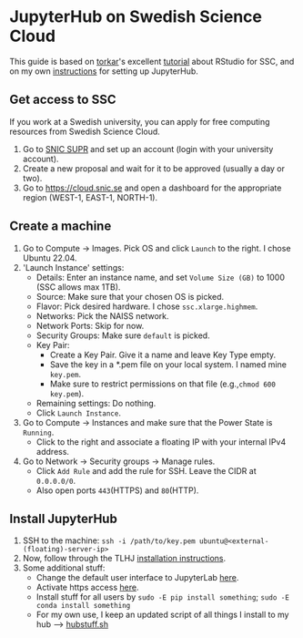 # JupyterHub on Swedish Science Cloud

This guide is based on [torkar](https://github.com/torkar)'s excellent [tutorial](https://torkar.github.io/comp.html) about RStudio for SSC, and on my own [instructions](https://github.com/simonlindgren/jupyterhub-setup) for setting up JupyterHub.

## Get access to SSC

If you work at a Swedish university, you can apply for free computing resources from Swedish Science Cloud.

1.  Go to [SNIC SUPR](https://supr.snic.se/) and set up an account (login with your university account).
2.  Create a new proposal and wait for it to be approved (usually a day or two).
3.  Go to https://cloud.snic.se and open a dashboard for the appropriate region (WEST-1, EAST-1, NORTH-1).

## Create a machine

1. Go to Compute → Images. Pick OS and click `Launch` to the right. I chose Ubuntu 22.04.
2. 'Launch Instance' settings:
    - Details: Enter an instance name, and set `Volume Size (GB)` to 1000 (SSC allows max 1TB).
    - Source: Make sure that your chosen OS is picked.
    - Flavor: Pick desired hardware. I chose `ssc.xlarge.highmem`.
    - Networks: Pick the NAISS network.
    - Network Ports: Skip for now.
    - Security Groups: Make sure `default` is picked.
    - Key Pair:
        - Create a Key Pair. Give it a name and leave Key Type empty.
        - Save the key in a *.pem file on your local system. I named mine `key.pem`.
        - Make sure to restrict permissions on that file (e.g.,`chmod 600 key.pem`).
    - Remaining settings: Do nothing.
    - Click `Launch Instance`.
  3. Go to Compute → Instances and make sure that the Power State is `Running`.
        - Click to the right and associate a floating IP with your internal IPv4 address.
  5. Go to Network → Security groups → Manage rules.
        - Click `Add Rule` and add the rule for SSH. Leave the CIDR at `0.0.0.0/0`.
        - Also open ports `443`(HTTPS) and `80`(HTTP).

## Install JupyterHub 
1. SSH to the machine: `ssh -i /path/to/key.pem ubuntu@<external-(floating)-server-ip>`
2. Now, follow through the TLHJ [installation instructions](https://tljh.jupyter.org/en/latest/install/custom-server.html).
3. Some additional stuff:
    - Change the default user interface to JupyterLab [here](https://tljh.jupyter.org/en/latest/howto/user-env/notebook-interfaces.html#changing-the-default-user-interface).
    - Activate https access [here](https://tljh.jupyter.org/en/latest/howto/admin/https.html).
    - Install stuff for all users by `sudo -E pip install something`; `sudo -E conda install something`
    - For my own use, I keep an updated script of all things I install to my hub --> [hubstuff.sh]()

